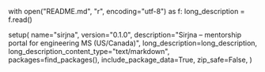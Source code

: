 with open("README.md", "r", encoding="utf-8") as f:
    long_description = f.read()

setup(
    name="sirjna",
    version="0.1.0",
    description="Sirjna – mentorship portal for engineering MS (US/Canada)",
    long_description=long_description,
    long_description_content_type="text/markdown",
    packages=find_packages(),
    include_package_data=True,
    zip_safe=False,
)
